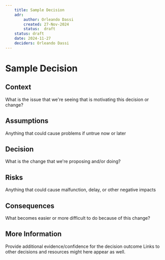 ```yaml
---
    title: Sample Decision
    adr:
        author: Orleando Dassi
        created: 27-Nov-2024
        status:  draft
    status: draft
    date: 2024-11-27
    deciders: Orleando Dassi
---
```


# Sample Decision

## Context

What is the issue that we're seeing that is motivating this decision or change?

## Assumptions
Anything that could cause problems if untrue now or later

## Decision

What is the change that we're proposing and/or doing?

## Risks
Anything that could cause malfunction, delay, or other negative impacts

## Consequences

What becomes easier or more difficult to do because of this change?


## More Information
Provide additional evidence/confidence for the decision outcome
Links to other decisions and resources might here appear as well.
